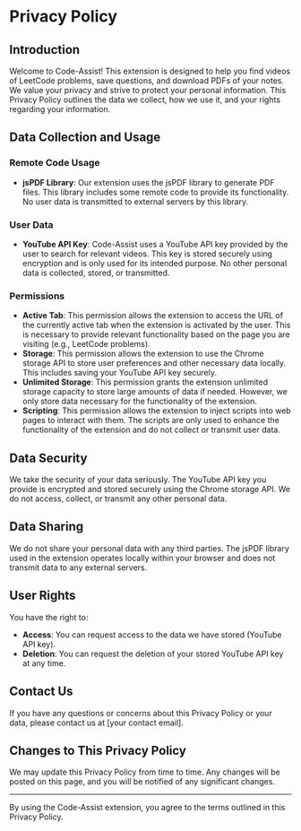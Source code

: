 # Privacy Policy

## Introduction

Welcome to Code-Assist! This extension is designed to help you find videos of LeetCode problems, save questions, and download PDFs of your notes. We value your privacy and strive to protect your personal information. This Privacy Policy outlines the data we collect, how we use it, and your rights regarding your information.

## Data Collection and Usage

### Remote Code Usage

- **jsPDF Library**: Our extension uses the jsPDF library to generate PDF files. This library includes some remote code to provide its functionality. No user data is transmitted to external servers by this library.

### User Data

- **YouTube API Key**: Code-Assist uses a YouTube API key provided by the user to search for relevant videos. This key is stored securely using encryption and is only used for its intended purpose. No other personal data is collected, stored, or transmitted.

### Permissions

- **Active Tab**: This permission allows the extension to access the URL of the currently active tab when the extension is activated by the user. This is necessary to provide relevant functionality based on the page you are visiting (e.g., LeetCode problems).
- **Storage**: This permission allows the extension to use the Chrome storage API to store user preferences and other necessary data locally. This includes saving your YouTube API key securely.
- **Unlimited Storage**: This permission grants the extension unlimited storage capacity to store large amounts of data if needed. However, we only store data necessary for the functionality of the extension.
- **Scripting**: This permission allows the extension to inject scripts into web pages to interact with them. The scripts are only used to enhance the functionality of the extension and do not collect or transmit user data.

## Data Security

We take the security of your data seriously. The YouTube API key you provide is encrypted and stored securely using the Chrome storage API. We do not access, collect, or transmit any other personal data.

## Data Sharing

We do not share your personal data with any third parties. The jsPDF library used in the extension operates locally within your browser and does not transmit data to any external servers.

## User Rights

You have the right to:

- **Access**: You can request access to the data we have stored (YouTube API key).
- **Deletion**: You can request the deletion of your stored YouTube API key at any time.

## Contact Us

If you have any questions or concerns about this Privacy Policy or your data, please contact us at [your contact email].

## Changes to This Privacy Policy

We may update this Privacy Policy from time to time. Any changes will be posted on this page, and you will be notified of any significant changes.

---

By using the Code-Assist extension, you agree to the terms outlined in this Privacy Policy.

